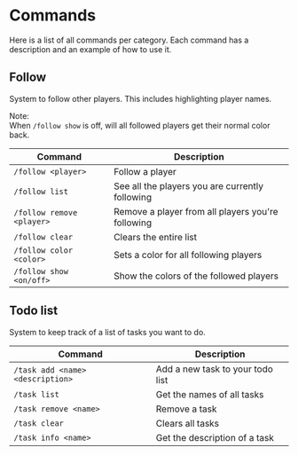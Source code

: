# Commands
Here is a list of all commands per category. Each command has a description and an example of how to use it.

## Follow
System to follow other players. This includes highlighting player names.

Note:<br/>
When `/follow show` is off, will all followed players get their normal color back.

| Command                   | Description                                       |
|---------------------------|---------------------------------------------------|
| `/follow <player>`        | Follow a player                                   |
| `/follow list`            | See all the players you are currently following   |
| `/follow remove <player>` | Remove a player from all players you're following |
| `/follow clear`           | Clears the entire list                            |
| `/follow color <color>`   | Sets a color for all following players            |
| `/follow show <on/off>`   | Show the colors of the followed players           |


## Todo list
System to keep track of a list of tasks you want to do.

| Command                          | Description                      |
|----------------------------------|----------------------------------|
| `/task add <name> <description>` | Add a new task to your todo list |
| `/task list`                     | Get the names of all tasks       |
| `/task remove <name>`            | Remove a task                    |
| `/task clear`                    | Clears all tasks                 |
| `/task info <name>`              | Get the description of a task    |
